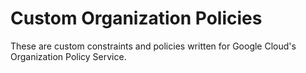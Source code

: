 # Custom Organization Policies

These are custom constraints and policies written for Google Cloud's Organization Policy Service.
